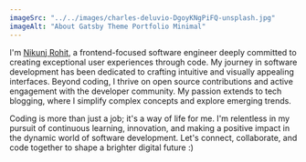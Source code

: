 ```yaml
---
imageSrc: "../../images/charles-deluvio-DgoyKNgPiFQ-unsplash.jpg"
imageAlt: "About Gatsby Theme Portfolio Minimal"
---
```

I'm <u>Nikunj Rohit</u>, a frontend-focused software engineer deeply committed to creating exceptional user experiences through code. My journey in software development has been dedicated to crafting intuitive and visually appealing interfaces. Beyond coding, I thrive on open source contributions and active engagement with the developer community. My passion extends to tech blogging, where I simplify complex concepts and explore emerging trends.

Coding is more than just a job; it's a way of life for me. I'm relentless in my pursuit of continuous learning, innovation, and making a positive impact in the dynamic world of software development. Let's connect, collaborate, and code together to shape a brighter digital future :)

